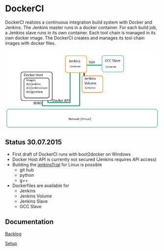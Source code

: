#   DockerCI
DockerCI realizes a continuous integration build system with Docker and Jenkins.
The Jenkins master runs in a docker container.
For each build job, a Jenkins slave runs in its own container.
Each tool chain is managed in its own docker image.
The DockerCI creates and manages its tool chain images with docker files.

![DockerCI Overview](doc/Images/DockerCI_Overview.jpg)



##  Status 30.07.2015
- First draft of DockerCI runs with boot2docker on Windows
- Docker Host API is currently not secured (Jenkins requires API access)
- Building the [jenkinsTrial](https://github.com/icebear8/jenkinsTrial) for Linux is possible
    * git hub
    * python
    * g++
- Dockerfiles are available for
    * Jenkins
    * Jenkins Volume
    * Jenkins Slave
    * GCC Slave

##  Documentation

[Backlog](doc/Tasks.md)

[Setup](doc/Setup.md)

